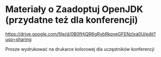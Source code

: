 # Materiały o Zaadoptuj OpenJDK (przydatne też dla konferencji)

https://drive.google.com/file/d/0B0fHiQR6gRybRkpveGFENzlxa0U/edit?usp=sharing

Prosze wydrukować na drukarce kolorowej dla uczęstników konferencji
